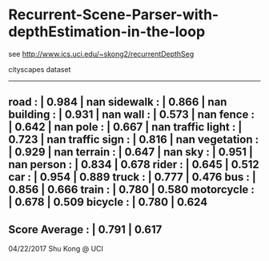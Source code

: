 # Recurrent-Scene-Parser-with-depthEstimation-in-the-loop


see http://www.ics.uci.edu/~skong2/recurrentDepthSeg



cityscapes dataset

--------------------------------
road          : | 0.984   |    nan
sidewalk      : | 0.866   |    nan
building      : | 0.931   |    nan
wall          : | 0.573   |    nan
fence         : | 0.642   |    nan
pole          : | 0.667   |    nan
traffic light : | 0.723   |    nan
traffic sign  : | 0.816   |    nan
vegetation    : | 0.929   |    nan
terrain       : | 0.647   |    nan
sky           : | 0.951   |    nan
person        : | 0.834   |  0.678
rider         : | 0.645   |  0.512
car           : | 0.954   |  0.889
truck         : | 0.777   |  0.476
bus           : | 0.856   |  0.666
train         : | 0.780   |  0.580
motorcycle    : | 0.678   |  0.509
bicycle       : | 0.780   |  0.624
--------------------------------
Score Average : | 0.791   |  0.617
--------------------------------


04/22/2017
Shu Kong @ UCI
